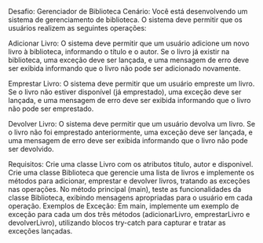 Desafio: Gerenciador de Biblioteca
Cenário: Você está desenvolvendo um sistema de gerenciamento de biblioteca. O sistema deve permitir que os usuários realizem as seguintes operações:

Adicionar Livro: O sistema deve permitir que um usuário adicione um novo livro à biblioteca, informando o título e o autor. Se o livro já existir na biblioteca, uma exceção deve ser lançada, e uma mensagem de erro deve ser exibida informando que o livro não pode ser adicionado novamente.

Emprestar Livro: O sistema deve permitir que um usuário empreste um livro. Se o livro não estiver disponível (já emprestado), uma exceção deve ser lançada, e uma mensagem de erro deve ser exibida informando que o livro não pode ser emprestado.

Devolver Livro: O sistema deve permitir que um usuário devolva um livro. Se o livro não foi emprestado anteriormente, uma exceção deve ser lançada, e uma mensagem de erro deve ser exibida informando que o livro não pode ser devolvido.

Requisitos:
Crie uma classe Livro com os atributos titulo, autor e disponivel.
Crie uma classe Biblioteca que gerencie uma lista de livros e implemente os métodos para adicionar, emprestar e devolver livros, tratando as exceções nas operações.
No método principal (main), teste as funcionalidades da classe Biblioteca, exibindo mensagens apropriadas para o usuário em cada operação.
Exemplos de Exceção: Em main, implemente um exemplo de exceção para cada um dos três métodos (adicionarLivro, emprestarLivro e devolverLivro), utilizando blocos try-catch para capturar e tratar as exceções lançadas.